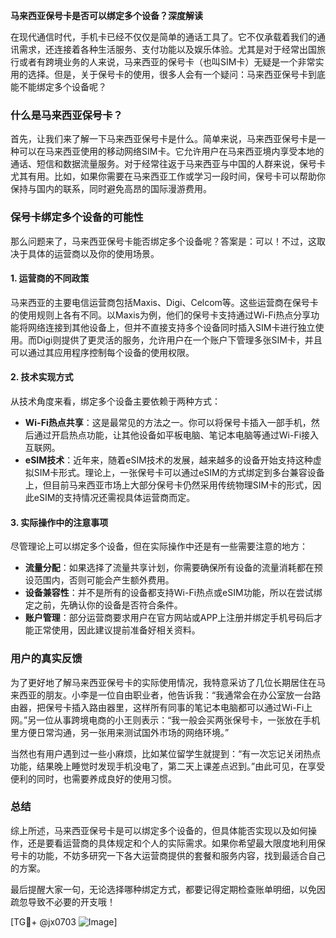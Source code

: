 **马来西亚保号卡是否可以绑定多个设备？深度解读**

在现代通信时代，手机卡已经不仅仅是简单的通话工具了。它不仅承载着我们的通讯需求，还连接着各种生活服务、支付功能以及娱乐体验。尤其是对于经常出国旅行或者有跨境业务的人来说，马来西亚的保号卡（也叫SIM卡）无疑是一个非常实用的选择。但是，关于保号卡的使用，很多人会有一个疑问：马来西亚保号卡到底能不能绑定多个设备呢？

### 什么是马来西亚保号卡？

首先，让我们来了解一下马来西亚保号卡是什么。简单来说，马来西亚保号卡是一种可以在马来西亚使用的移动网络SIM卡。它允许用户在马来西亚境内享受本地的通话、短信和数据流量服务。对于经常往返于马来西亚与中国的人群来说，保号卡尤其有用。比如，如果你需要在马来西亚工作或学习一段时间，保号卡可以帮助你保持与国内的联系，同时避免高昂的国际漫游费用。

### 保号卡绑定多个设备的可能性

那么问题来了，马来西亚保号卡能否绑定多个设备呢？答案是：可以！不过，这取决于具体的运营商以及你的使用场景。

#### 1. **运营商的不同政策**
马来西亚的主要电信运营商包括Maxis、Digi、Celcom等。这些运营商在保号卡的使用规则上各有不同。以Maxis为例，他们的保号卡支持通过Wi-Fi热点分享功能将网络连接到其他设备上，但并不直接支持多个设备同时插入SIM卡进行独立使用。而Digi则提供了更灵活的服务，允许用户在一个账户下管理多张SIM卡，并且可以通过其应用程序控制每个设备的使用权限。

#### 2. **技术实现方式**
从技术角度来看，绑定多个设备主要依赖于两种方式：
- **Wi-Fi热点共享**：这是最常见的方法之一。你可以将保号卡插入一部手机，然后通过开启热点功能，让其他设备如平板电脑、笔记本电脑等通过Wi-Fi接入互联网。
- **eSIM技术**：近年来，随着eSIM技术的发展，越来越多的设备开始支持这种虚拟SIM卡形式。理论上，一张保号卡可以通过eSIM的方式绑定到多台兼容设备上，但目前马来西亚市场上大部分保号卡仍然采用传统物理SIM卡的形式，因此eSIM的支持情况还需视具体运营商而定。

#### 3. **实际操作中的注意事项**
尽管理论上可以绑定多个设备，但在实际操作中还是有一些需要注意的地方：
- **流量分配**：如果选择了流量共享计划，你需要确保所有设备的流量消耗都在预设范围内，否则可能会产生额外费用。
- **设备兼容性**：并不是所有的设备都支持Wi-Fi热点或eSIM功能，所以在尝试绑定之前，先确认你的设备是否符合条件。
- **账户管理**：部分运营商要求用户在官方网站或APP上注册并绑定手机号码后才能正常使用，因此建议提前准备好相关资料。

### 用户的真实反馈

为了更好地了解马来西亚保号卡的实际使用情况，我特意采访了几位长期居住在马来西亚的朋友。小李是一位自由职业者，他告诉我：“我通常会在办公室放一台路由器，把保号卡插入路由器里，这样所有同事的笔记本电脑都可以通过Wi-Fi上网。”另一位从事跨境电商的小王则表示：“我一般会买两张保号卡，一张放在手机里方便日常沟通，另一张用来测试国外市场的网络环境。”

当然也有用户遇到过一些小麻烦，比如某位留学生就提到：“有一次忘记关闭热点功能，结果晚上睡觉时发现手机没电了，第二天上课差点迟到。”由此可见，在享受便利的同时，也需要养成良好的使用习惯。

### 总结

综上所述，马来西亚保号卡是可以绑定多个设备的，但具体能否实现以及如何操作，还是要看运营商的具体规定和个人的实际需求。如果你希望最大限度地利用保号卡的功能，不妨多研究一下各大运营商提供的套餐和服务内容，找到最适合自己的方案。

最后提醒大家一句，无论选择哪种绑定方式，都要记得定期检查账单明细，以免因疏忽导致不必要的开支哦！

[TG💪+ @jx0703 ![Image](https://github.com/user-attachments/assets/dbca1d08-cadb-493c-b0ec-ad6f7a83f270)]